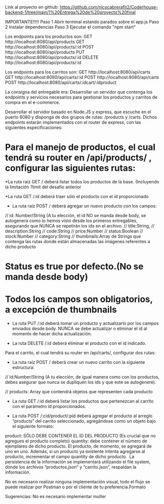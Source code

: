 Link al proyecto en github:
https://github.com/nicocabrerafit2/Coderhouse-backend-1/tree/main/1%20Entrega%20de%20proyecto%20final

IMPORTANTE!!!!!
Paso 1 Abrir terminal estando parados sobre el app.js
Paso 2 Instalar dependencias
Paso 3 Ejecutar el comando "npm start"

Los endpoints para los productos son:
GET http://localhost:8080/api/products
GET http://localhost:8080/api/products/:id
POST http://localhost:8080/api/products
PUT http://localhost:8080/api/products/:id
DELETE http://localhost:8080/api/products/:id

Los endpoints para los carritos son:
GET http://localhost:8080/api/carts
GET http://localhost:8080/api/carts/:id
POST http://localhost:8080/api/carts
POST http://localhost:8080/api/carts/:idcart/:idproduct

La consigna del entregable era:
Desarrollar un servidor que contenga los endpoints y servicios necesarios para gestionar los productos y carritos de compra en el e-commerce​.

Desarrollar el servidor basado en Node.JS y express, que escuche en el puerto 8080 y disponga de dos grupos de rutas: /products y /carts. Dichos endpoints estarán implementados con el router de express, con las siguientes especificaciones:​

# Para el manejo de productos, el cual tendrá su router en /api/products/ , configurar las siguientes rutas:​

\*La ruta raíz GET / deberá listar todos los productos de la base. (Incluyendo la limitación ?limit del desafío anterior​

\*La ruta GET /:id deberá traer sólo el producto con el id proporcionado​

- La ruta raíz POST / deberá agregar un nuevo producto con los campos:​

// id: Number/String (A tu elección, el id NO se manda desde body, se autogenera como lo hemos visto desde los primeros entregables, asegurando que NUNCA se repetirán los ids en el archivo.​
// title:String,​
// description:String​
// code:String​
// price:Number​
// status:Boolean​
// stock:Number​
// category:String​
// thumbnails:Array de Strings que contenga las rutas donde están almacenadas las imágenes referentes a dicho producto​

# Status es true por defecto.​(No se manda desde body)

# Todos los campos son obligatorios, a excepción de thumbnails​

- La ruta PUT /:id deberá tomar un producto y actualizarlo por los campos enviados desde body. NUNCA se debe actualizar o eliminar el id al momento de hacer dicha actualización.​

- La ruta DELETE /:id deberá eliminar el producto con el id indicado. ​

Para el carrito, el cual tendrá su router en /api/carts/, configurar dos rutas:​

- La ruta raíz POST / deberá crear un nuevo carrito con la siguiente estructura:​

// Id:Number/String (A tu elección, de igual manera como con los productos, debes asegurar que nunca se dupliquen los ids y que este se autogenere).​

// products: Array que contendrá objetos que representen cada producto​

- La ruta GET /:id deberá listar los productos que pertenezcan al carrito con el parámetro id proporcionados.​

- La ruta POST /:cid/product/:pid deberá agregar el producto al arreglo “products” del carrito seleccionado, agregándose como un objeto bajo el siguiente formato:​

product: SÓLO DEBE CONTENER EL ID DEL PRODUCTO (Es crucial que no agregues el producto completo)​
quantity: debe contener el número de ejemplares de dicho producto. El producto, de momento, se agregará de uno en uno.​
Además, si un producto ya existente intenta agregarse al producto, incrementar el campo quantity de dicho producto. ​
La persistencia de la información se implementará utilizando el file system, donde los archivos “productos,json” y “carrito.json”, respaldan la información.​

No es necesario realizar ninguna implementación visual, todo el flujo se puede realizar por Postman o por el cliente de tu preferencia.​
Formato​

Sugerencias​:
No es necesario implementar multer​
